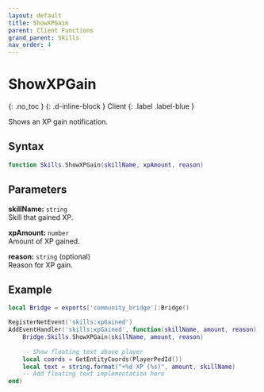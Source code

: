 ```yaml
---
layout: default
title: ShowXPGain
parent: Client Functions
grand_parent: Skills
nav_order: 4
---
```


# ShowXPGain
{: .no_toc }
{: .d-inline-block }
Client
{: .label .label-blue }

Shows an XP gain notification.

## Syntax

```lua
function Skills.ShowXPGain(skillName, xpAmount, reason)
```

## Parameters

**skillName:** `string`  
Skill that gained XP.

**xpAmount:** `number`  
Amount of XP gained.

**reason:** `string` (optional)  
Reason for XP gain.

## Example

```lua
local Bridge = exports['community_bridge']:Bridge()

RegisterNetEvent('skills:xpGained')
AddEventHandler('skills:xpGained', function(skillName, amount, reason)
    Bridge.Skills.ShowXPGain(skillName, amount, reason)
    
    -- Show floating text above player
    local coords = GetEntityCoords(PlayerPedId())
    local text = string.format("+%d XP (%s)", amount, skillName)
    -- Add floating text implementation here
end)
```

